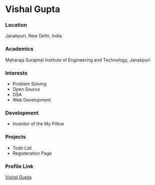 # Vishal Gupta

### Location

Janakpuri, New Delhi, India

### Academics

Maharaja Surajmal Institute of Engineering and Technology, Janakpuri

### Interests

- Problem Solving
- Open Source
- DSA
- Web Development

### Development

- Inventor of the My Pillow

### Projects

- Todo List
- Registeration Page

### Profile Link

[Vishal Gupta](https://github.com/guptamanu409)
